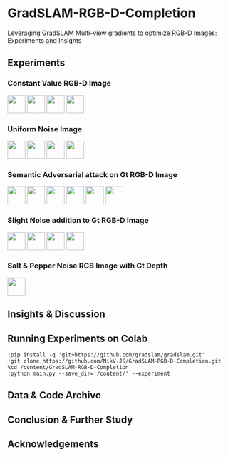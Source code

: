 # GradSLAM-RGB-D-Completion
 Leveraging GradSLAM Multi-view gradients to optimize RGB-D Images: Experiments and Insights
 
## Experiments

### Constant Value RGB-D Image

<img src="https://github.com/NikV-JS/GradSLAM-RGB-D-Completion/blob/main/images/constant.png" width="40" height="40" />

<img src="https://github.com/NikV-JS/GradSLAM-RGB-D-Completion/blob/main/images/s_constant.png" width="40" height="40" />

<img src="https://github.com/NikV-JS/GradSLAM-RGB-D-Completion/blob/main/gifs/cv_d.gif" width="40" height="40" />
<img src="https://github.com/NikV-JS/GradSLAM-RGB-D-Completion/blob/main/gifs/cv_r.gif" width="40" height="40" />

### Uniform Noise Image

<img src="https://github.com/NikV-JS/GradSLAM-RGB-D-Completion/blob/main/images/uniform.png" width="40" height="40" />

<img src="https://github.com/NikV-JS/GradSLAM-RGB-D-Completion/blob/main/images/s_uniform.png" width="40" height="40" />

<img src="https://github.com/NikV-JS/GradSLAM-RGB-D-Completion/blob/main/gifs/un_d.gif" width="40" height="40" />
<img src="https://github.com/NikV-JS/GradSLAM-RGB-D-Completion/blob/main/gifs/un_r.gif" width="40" height="40" />

### Semantic Adversarial attack on Gt RGB-D Image

<img src="https://github.com/NikV-JS/GradSLAM-RGB-D-Completion/blob/main/images/semantic.png" width="40" height="40" />

<img src="https://github.com/NikV-JS/GradSLAM-RGB-D-Completion/blob/main/images/s_semantic.png" width="40" height="40" />

<img src="https://github.com/NikV-JS/GradSLAM-RGB-D-Completion/blob/main/gifs/sem_d.gif" width="40" height="40" />
<img src="https://github.com/NikV-JS/GradSLAM-RGB-D-Completion/blob/main/gifs/sem_r.gif" width="40" height="40" />

<img src="https://github.com/NikV-JS/GradSLAM-RGB-D-Completion/blob/main/images/sem.png" width="40" height="40" />

<img src="https://github.com/NikV-JS/GradSLAM-RGB-D-Completion/blob/main/images/recon_sem.png" width="40" height="40" />

### Slight Noise addition to Gt RGB-D Image

<img src="https://github.com/NikV-JS/GradSLAM-RGB-D-Completion/blob/main/images/slight.png"  width="40" height="40" />

<img src="https://github.com/NikV-JS/GradSLAM-RGB-D-Completion/blob/main/images/s_slight.png" width="40" height="40" />

<img src="https://github.com/NikV-JS/GradSLAM-RGB-D-Completion/blob/main/gifs/sn_d.gif" width="40" height="40" />
<img src="https://github.com/NikV-JS/GradSLAM-RGB-D-Completion/blob/main/gifs/sn_r.gif" width="40" height="40" />

### Salt & Pepper Noise RGB Image with Gt Depth

<img src="https://github.com/NikV-JS/GradSLAM-RGB-D-Completion/blob/main/images/s&p.png" width="40" height="40" />


## Insights & Discussion

## Running Experiments on Colab

``` 
!pip install -q 'git+https://github.com/gradslam/gradslam.git' 
!git clone https://github.com/NikV-JS/GradSLAM-RGB-D-Completion.git
%cd /content/GradSLAM-RGB-D-Completion
!python main.py --save_dir='/content/' --experiment
```

## Data & Code Archive

## Conclusion & Further Study

## Acknowledgements
